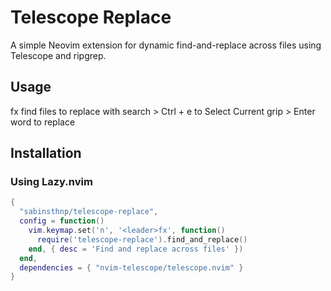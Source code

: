 # Telescope Replace

A simple Neovim extension for dynamic find-and-replace across files using Telescope and ripgrep.

## Usage

<leader>fx find files to replace with search > Ctrl + e to Select Current grip > Enter word to replace

## Installation

### Using Lazy.nvim

```lua
{
  "sabinsthnp/telescope-replace",
  config = function()
    vim.keymap.set('n', '<leader>fx', function()
      require('telescope-replace').find_and_replace()
    end, { desc = 'Find and replace across files' })
  end,
  dependencies = { "nvim-telescope/telescope.nvim" }
}
